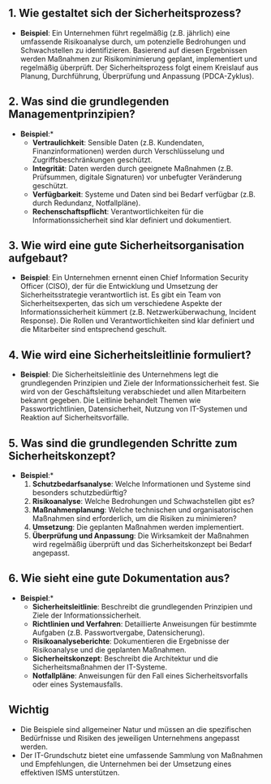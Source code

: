 
## 1. Wie gestaltet sich der Sicherheitsprozess?

- **Beispiel**: Ein Unternehmen führt regelmäßig (z.B. jährlich) eine umfassende Risikoanalyse durch, um potenzielle Bedrohungen und Schwachstellen zu identifizieren. Basierend auf diesen Ergebnissen werden Maßnahmen zur Risikominimierung geplant, implementiert und regelmäßig überprüft. Der Sicherheitsprozess folgt einem Kreislauf aus Planung, Durchführung, Überprüfung und Anpassung (PDCA-Zyklus).

## 2. Was sind die grundlegenden Managementprinzipien?

- **Beispiel**:*
    - **Vertraulichkeit**: Sensible Daten (z.B. Kundendaten, Finanzinformationen) werden durch Verschlüsselung und Zugriffsbeschränkungen geschützt.
    - **Integrität**: Daten werden durch geeignete Maßnahmen (z.B. Prüfsummen, digitale Signaturen) vor unbefugter Veränderung geschützt.
    - **Verfügbarkeit**: Systeme und Daten sind bei Bedarf verfügbar (z.B. durch Redundanz, Notfallpläne).
    - **Rechenschaftspflicht**: Verantwortlichkeiten für die Informationssicherheit sind klar definiert und dokumentiert.

## 3. Wie wird eine gute Sicherheitsorganisation aufgebaut?

- **Beispiel**: Ein Unternehmen ernennt einen Chief Information Security Officer (CISO), der für die Entwicklung und Umsetzung der Sicherheitsstrategie verantwortlich ist. Es gibt ein Team von Sicherheitsexperten, das sich um verschiedene Aspekte der Informationssicherheit kümmert (z.B. Netzwerküberwachung, Incident Response). Die Rollen und Verantwortlichkeiten sind klar definiert und die Mitarbeiter sind entsprechend geschult.

## 4. Wie wird eine Sicherheitsleitlinie formuliert?

- **Beispiel**: Die Sicherheitsleitlinie des Unternehmens legt die grundlegenden Prinzipien und Ziele der Informationssicherheit fest. Sie wird von der Geschäftsleitung verabschiedet und allen Mitarbeitern bekannt gegeben. Die Leitlinie behandelt Themen wie Passwortrichtlinien, Datensicherheit, Nutzung von IT-Systemen und Reaktion auf Sicherheitsvorfälle.

## 5. Was sind die grundlegenden Schritte zum Sicherheitskonzept?

- **Beispiel**:*
    1. **Schutzbedarfsanalyse**: Welche Informationen und Systeme sind besonders schutzbedürftig?
    2. **Risikoanalyse**: Welche Bedrohungen und Schwachstellen gibt es?
    3. **Maßnahmenplanung**: Welche technischen und organisatorischen Maßnahmen sind erforderlich, um die Risiken zu minimieren?
    4. **Umsetzung**: Die geplanten Maßnahmen werden implementiert.
    5. **Überprüfung und Anpassung**: Die Wirksamkeit der Maßnahmen wird regelmäßig überprüft und das Sicherheitskonzept bei Bedarf angepasst.

## 6. Wie sieht eine gute Dokumentation aus?

- **Beispiel**:*
    - **Sicherheitsleitlinie**: Beschreibt die grundlegenden Prinzipien und Ziele der Informationssicherheit.
    - **Richtlinien und Verfahren**: Detaillierte Anweisungen für bestimmte Aufgaben (z.B. Passwortvergabe, Datensicherung).
    - **Risikoanalyseberichte**: Dokumentieren die Ergebnisse der Risikoanalyse und die geplanten Maßnahmen.
    - **Sicherheitskonzept**: Beschreibt die Architektur und die Sicherheitsmaßnahmen der IT-Systeme.
    - **Notfallpläne**: Anweisungen für den Fall eines Sicherheitsvorfalls oder eines Systemausfalls.

## Wichtig

- Die Beispiele sind allgemeiner Natur und müssen an die spezifischen Bedürfnisse und Risiken des jeweiligen Unternehmens angepasst werden.
- Der IT-Grundschutz bietet eine umfassende Sammlung von Maßnahmen und Empfehlungen, die Unternehmen bei der Umsetzung eines effektiven ISMS unterstützen.
